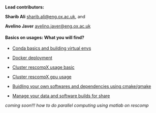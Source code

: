 **Lead contributors:**

**Sharib Ali** <sharib.ali@eng.ox.ac.uk>, and 

**Avelino Javer** <avelino.javer@eng.ox.ac.uk>


#### Basics on usages: What you will find?

- [Conda basics and building virtual envs](https://gitlab.com/sharibOx/tutorials/blob/master/conda_essentials.md)

- [Docker deployment](https://gitlab.com/sharibOx/tutorials/blob/master/docker_essentials.md) 

- [Cluster rescompX usage basic](https://gitlab.com/sharibOx/tutorials/blob/master/clusterRescomp.md) 

- [Cluster rescompX gpu usage](https://gitlab.com/sharibOx/tutorials/blob/master/buildMyGpuEnvironment.md)

- [Buidling your own softwares and dependencies using cmake/gmake](https://gitlab.com/sharibOx/tutorials/blob/master/buildyourDependencies.md)

- [Manage your data and software builds for share](https://gitlab.com/sharibOx/tutorials/blob/master/putmyDataResComp.md)



*coming soon!!! how to do parallel computing using matlab on rescomp*


	


